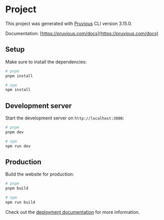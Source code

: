 # Project
This project was generated with [Pruvious](https://pruvious.com) CLI version 3.15.0.

Documentation: [https://pruvious.com/docs](https://pruvious.com/docs)

## Setup

Make sure to install the dependencies:

```bash
# pnpm
pnpm install

# npm
npm install
```

## Development server

Start the development server on `http://localhost:3000`:

```bash
# pnpm
pnpm dev

# npm
npm run dev
```

## Production

Build the website for production:

```bash
# pnpm
pnpm build

# npm
npm run build
```

Check out the [deployment documentation](https://pruvious.com/docs/deployment) for more information.

